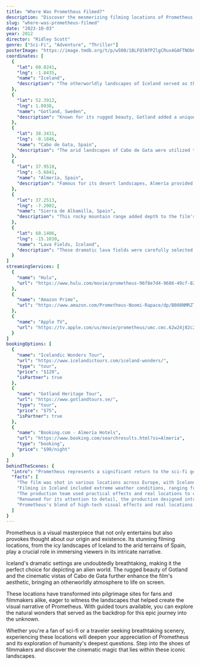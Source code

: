 ```yaml
---
title: "Where Was Prometheus Filmed?"
description: "Discover the mesmerizing filming locations of Prometheus, where science fiction meets stunning landscapes, bringing the universe to life on screen."
slug: "where-was-prometheus-filmed"
date: "2023-10-03"
year: 2012
director: "Ridley Scott"
genre: ["Sci-Fi", "Adventure", "Thriller"]
posterImage: "https://image.tmdb.org/t/p/w500/1BLFQlNfPZlgCRux4GAFTNObCIE.jpg"
coordinates: [
  { 
    "lat": 60.0241, 
    "lng": -1.8435, 
    "name": "Iceland", 
    "description": "The otherworldly landscapes of Iceland served as the primary backdrop for the alien world featured in Prometheus."
  },
  { 
    "lat": 52.3912, 
    "lng": 1.0938, 
    "name": "Gotland, Sweden", 
    "description": "Known for its rugged beauty, Gotland added a unique dimension to the film's stunning visuals."
  },
  { 
    "lat": 38.3431, 
    "lng": -0.1846, 
    "name": "Cabo de Gata, Spain", 
    "description": "The arid landscapes of Cabo de Gata were utilized to portray extraterrestrial terrains."
  },
  { 
    "lat": 37.9510, 
    "lng": -5.6841, 
    "name": "Almería, Spain", 
    "description": "Famous for its desert landscapes, Almería provided a backdrop for some of the film's more intense scenes."
  },
  { 
    "lat": 37.2513, 
    "lng": -7.2002, 
    "name": "Sierra de Alhamilla, Spain", 
    "description": "This rocky mountain range added depth to the film's exploration of alien worlds."
  },
  { 
    "lat": 60.1406, 
    "lng": -15.1030, 
    "name": "Lava Fields, Iceland", 
    "description": "These dramatic lava fields were carefully selected for their striking resemblance to a distant, harsh world."
  }
]
streamingServices: [
  {
    "name": "Hulu",
    "url": "https://www.hulu.com/movie/prometheus-96f8e7d4-9686-49cf-8227-1910e235c665"
  },
  {
    "name": "Amazon Prime",
    "url": "https://www.amazon.com/Prometheus-Noomi-Rapace/dp/B008NMRZTA"
  },
  {
    "name": "Apple TV",
    "url": "https://tv.apple.com/us/movie/prometheus/umc.cmc.62w24j82c2k9it43pz6vccc90"
  }
]
bookingOptions: [
  {
    "name": "Icelandic Wonders Tour",
    "url": "https://www.icelandictours.com/iceland-wonders/",
    "type": "tour",
    "price": "$120",
    "isPartner": true
  },
  {
    "name": "Gotland Heritage Tour",
    "url": "https://www.gotlandtours.se/",
    "type": "tour",
    "price": "$75",
    "isPartner": true
  },
  {
    "name": "Booking.com - Almería Hotels",
    "url": "https://www.booking.com/searchresults.html?ss=Almeria",
    "type": "booking",
    "price": "$90/night"
  }
]
behindTheScenes: {
  "intro": "Prometheus represents a significant return to the sci-fi genre for director Ridley Scott, combining philosophical themes with breathtaking visuals. Filmed in some of the world's most stunning landscapes, the movie explores humanity's quest for knowledge and the unknown.",
  "facts": [
    "The film was shot in various locations across Europe, with Iceland serving as the key setting for alien landscapes.",
    "Filming in Iceland included extreme weather conditions, ranging from snow storms to volcanic eruptions, adding authenticity to the environment.",
    "The production team used practical effects and real locations to create a visually immersive experience, particularly in the iconic opening scene.",
    "Renowned for its attention to detail, the production designed intricate sets that blended seamlessly with natural surroundings.",
    "Prometheus's blend of high-tech visual effects and real locations contributed to its unique aesthetic, bridging the gap between science fiction and reality."
  ]
}
---
```


<PrometheusFilmingLocations />

Prometheus is a visual masterpiece that not only entertains but also provokes thought about our origin and existence. Its stunning filming locations, from the icy landscapes of Iceland to the arid terrains of Spain, play a crucial role in immersing viewers in its intricate narrative.

Iceland's dramatic settings are undoubtedly breathtaking, making it the perfect choice for depicting an alien world. The rugged beauty of Gotland and the cinematic vistas of Cabo de Gata further enhance the film's aesthetic, bringing an otherworldly atmosphere to life on screen.

These locations have transformed into pilgrimage sites for fans and filmmakers alike, eager to witness the landscapes that helped create the visual narrative of Prometheus. With guided tours available, you can explore the natural wonders that served as the backdrop for this epic journey into the unknown.

Whether you're a fan of sci-fi or a traveler seeking breathtaking scenery, experiencing these locations will deepen your appreciation of Prometheus and its exploration of humanity's deepest questions. Step into the shoes of filmmakers and discover the cinematic magic that lies within these iconic landscapes.